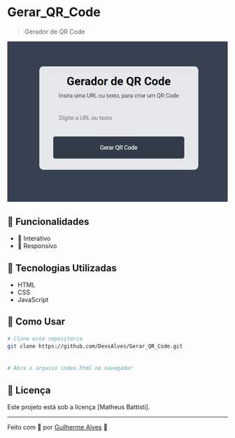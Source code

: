 # Gerar_QR_Code
> Gerador de QR Code

![Imagem do projto](./img/img-project.png)


## 📌 Funcionalidades
- 🔹 Interativo
- 🔹 Responsivo 

## 🚀 Tecnologias Utilizadas
- HTML
- CSS
- JavaScript

## 📂 Como Usar
```bash
# Clone este repositório
git clone https://github.com/DevsAlves/Gerar_QR_Code.git


# Abra o arquivo index.html no navegador
```


## 📝 Licença
Este projeto está sob a licença [Matheus Battisti].

---
Feito com 💙 por [Guilherme Alves](https://github.com/DevsAlves) 🚀

